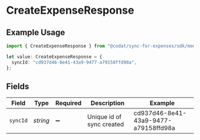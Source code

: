 # CreateExpenseResponse

## Example Usage

```typescript
import { CreateExpenseResponse } from "@codat/sync-for-expenses/sdk/models/shared";

let value: CreateExpenseResponse = {
  syncId: "cd937d46-8e41-43a9-9477-a79158ffd98a",
};
```

## Fields

| Field                                | Type                                 | Required                             | Description                          | Example                              |
| ------------------------------------ | ------------------------------------ | ------------------------------------ | ------------------------------------ | ------------------------------------ |
| `syncId`                             | *string*                             | :heavy_minus_sign:                   | Unique id of sync created            | cd937d46-8e41-43a9-9477-a79158ffd98a |